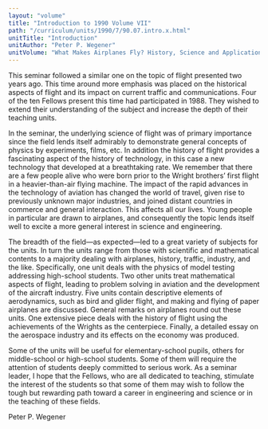 ```yaml
---
layout: "volume"
title: "Introduction to 1990 Volume VII"
path: "/curriculum/units/1990/7/90.07.intro.x.html"
unitTitle: "Introduction"
unitAuthor: "Peter P. Wegener"
unitVolume: "What Makes Airplanes Fly? History, Science and Applications ofAerodynamics"
---
```

<body>
<p>
This seminar followed a similar one on the topic of flight presented two years ago. This time around more emphasis was placed on the historical aspects of flight and its impact on current traffic and communications. Four of the ten Fellows present this time had participated in 1988. They wished to extend their understanding of the subject and increase the depth of their teaching units.
</p>
<p>
In the seminar, the underlying science of flight was of primary importance since the field lends itself admirably to demonstrate general concepts of physics by experiments, films, etc. In addition the history of flight provides a fascinating aspect of the history of technology, in this case a new technology that developed at a breathtaking rate. We remember that there are a few people alive who were born prior to the Wright brothers’ first flight in a heavier-than-air flying machine. The impact of the rapid advances in the technology of aviation has changed the world of travel, given rise to previously unknown major industries, and joined distant countries in commerce and general interaction. This affects all our lives. Young people in particular are drawn to airplanes, and consequently the topic lends itself well to excite a more general interest in science and engineering.
</p>
<p>
The breadth of the field—as expected—led to a great variety of subjects for the units. In turn the units range from those with scientific and mathematical contents to a majority dealing with airplanes, history, traffic, industry, and the like. Specifically, one unit deals with the physics of model testing addressing high-school students. Two other units treat mathematical aspects of flight, leading to problem solving in aviation and the development of the aircraft industry. Five units contain descriptive elements of aerodynamics, such as bird and glider flight, and making and flying of paper airplanes are discussed. General remarks on airplanes round out these units. One extensive piece deals with the history of flight using the achievements of the Wrights as the centerpiece. Finally, a detailed essay on the aerospace industry and its effects on the economy was produced.
</p>
<p>
Some of the units will be useful for elementary-school pupils, others for middle-school or high-school students. Some of them will require the attention of students deeply committed to serious work. As a seminar leader, I hope that the Fellows, who are all dedicated to teaching, stimulate the interest of the students so that some of them may wish to follow the tough but rewarding path toward a career in engineering and science or in the teaching of these fields.
</p>
<p>
Peter P. Wegener
</p>
</body>
